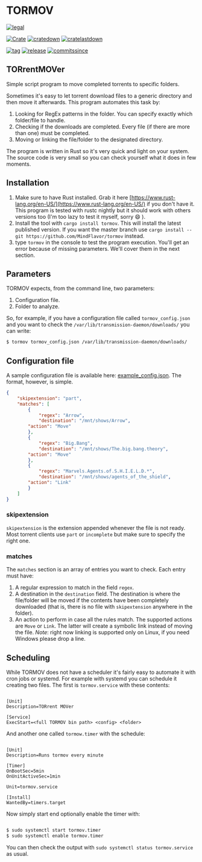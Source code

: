 # TORMOV

[![legal](https://img.shields.io/github/license/mindflavor/tormov.svg)](LICENSE)

[![Crate](https://img.shields.io/crates/v/tormov.svg)](https://crates.io/crates/tormov)  [![cratedown](https://img.shields.io/crates/d/tormov.svg)](https://crates.io/crates/tormov) [![cratelastdown](https://img.shields.io/crates/dv/tormov.svg)](https://crates.io/crates/tormov)

[![tag](https://img.shields.io/github/tag/mindflavor/tormov.svg)](https://github.com/MindFlavor/tormov/tree/v0.2.2)
[![release](https://img.shields.io/github/release/mindflavor/tormov.svg)](https://github.com/MindFlavor/tormov/tree/v0.2.2)
[![commitssince](https://img.shields.io/github/commits-since/mindflavor/tormov/v0.2.2.svg)](https://img.shields.io/github/commits-since/mindflavor/tormov/v0.2.2.svg)

## TORrentMOVer

Simple script program to move completed torrents to specific folders.

Sometimes it's easy to let torrent download files to a generic directory and then move it afterwards. This program automates this task by:

1. Looking for RegEx patterns in the folder. You can specify exactly which folder/file to handle.
1. Checking if the downloads are completed. Every file (if there are more than one) must be completed.
1. Moving or linking the file/folder to the designated directory.

The program is written in Rust so it's very quick and light on your system. The source code is very small so you can check yourself what it does in few moments.

## Installation

1. Make sure to have Rust installed. Grab it here [https://www.rust-lang.org/en-US/](https://www.rust-lang.org/en-US/) if you don't have it. This program is tested with rustc nightly but it should work with others versions too (I'm too lazy to test it myself, sorry :smile: ).
1. Install the tool with ```cargo install tormov```. This will install the latest published version. If you want the master branch use ```cargo install --git https://github.com/MindFlavor/tormov``` instead.
1. type ```tormov``` in the console to test the program execution. You'll get an error because of missing parameters. We'll cover them in the next section.

## Parameters

TORMOV expects, from the command line, two parameters:

1. Configuration file.
1. Folder to analyze.

So, for example, if you have a configuration file called ```tormov_config.json``` and you want to check the ```/var/lib/transmission-daemon/downloads/``` you can write:

```bash
$ tormov tormov_config.json /var/lib/transmission-daemon/downloads/
```

## Configuration file

A sample configuration file is available here: [example_config.json](https://github.com/MindFlavor/tormov/blob/master/example_config.json). The format, however, is simple.

```json
{
    "skipextension": "part",
    "matches": [
        {
            "regex": "Arrow",
            "destination": "/mnt/shows/Arrow",
	    "action": "Move"
        },
        {
            "regex": "Big.Bang",
            "destination": "/mnt/shows/The.big.bang.theory",
	    "action": "Move"
        },
        {
            "regex": "Marvels.Agents.of.S.H.I.E.L.D.*",
            "destination": "/mnt/shows/agents_of_the_shield",
	    "action": "Link"
        }
    ]
}
```

### skipextension

```skipextension``` is the extension appended whenever the file is not ready. Most torrent clients use ```part``` or ```incomplete``` but make sure to specify the right one.

### matches

The ```matches``` section is an array of entries you want to check. Each entry must have:

1. A regular expression to match in the field ```regex```.
1. A destination in the ```destination``` field. The destination is where the file/folder will be moved if the contents have been completely downloaded (that is, there is no file with ```skipextension``` anywhere in the folder).
1. An action to perform in case all the rules match. The supported actions are ```Move``` or ```Link```. The latter will create a symbolic link instead of moving the file. *Note*: right now linking is supported only on Linux, if you need Windows please drop a line.

## Scheduling

While TORMOV does not have a scheduler it's fairly easy to automate it with cron jobs or systemd. For example with systemd you can schedule it creating two files. The first is ```tormov.service``` with these contents:

```

[Unit]
Description=TORrent MOVer

[Service]
ExecStart=<full TORMOV bin path> <config> <folder>

```

And another one called ```tormow.timer``` with the schedule:

```

[Unit]
Description=Runs tormov every minute

[Timer]
OnBootSec=5min
OnUnitActiveSec=1min

Unit=tormov.service

[Install]
WantedBy=timers.target

```

Now simply start end optionally enable the timer with:

```bash

$ sudo systemctl start tormov.timer
$ sudo systemctl enable tormov.timer

```

You can then check the output with ```sudo systemctl status tormov.service``` as usual.


